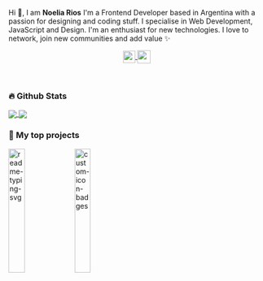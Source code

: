 

<p align="left">
  
Hi 👋, I am **Noelia Rios** I'm a Frontend Developer based in Argentina with a passion for designing and coding stuff. I specialise in Web Development, JavaScript and Design. I'm an enthusiast for new technologies. I love to network, join new communities and add value ✨
  
  <div align="center">
<p align="center">
  
<a href="https://www.linkedin.com/in/noelia-rios/">
  <img align="center" width="24px" src="https://cdn.jsdelivr.net/npm/simple-icons@v3/icons/linkedin.svg"  />
</a>

<a href="mailto:noelia.rivers.1887@gmail.com">
  <img align="center" width="26px" src="https://cdn.jsdelivr.net/npm/simple-icons@v3/icons/gmail.svg" />
</a> 
</p>
</div>

<br />

<!--
<details>
  <summary>🧑 More about me</summary>

- 🔭 I’m currently on a journey to build **great** things

- 🌱 I’m currently learning **everything** 🤓

- 🤝 I’m looking for help with **finding projects to contribute to!**

- 👨‍💻 All of my projects are available at [miaxu.co](https://miaxu.co)

- 💬 Ask me about **open source, web development, and Node.js**

- 📫 Reach me out at **contact@miaxu.co**

</details>
 -->
 
 
</p>

### 🔥 Github Stats

<p align="left">
<a href="https://github-readme-stats.vercel.app/api?username=NoeliaRios&show_icons=true&theme=radical">
  <img align="center" src="https://github-readme-stats.vercel.app/api?username=NoeliaRios&show_icons=true&theme=radical&hide=contribs,issues" />
</a>
<a href="https://github-readme-stats.vercel.app/api/top-langs/?username=anuraghazra&layout=compact&theme=radical">
  <img align="center" src="https://github-readme-stats.vercel.app/api/top-langs/?username=anuraghazra&layout=compact&theme=radical" />
</a>
</p>

### 📘 My top projects

<p align="left">
<a href="https://github.com/NoeliaRios/pokedex"><img width="25%" src="https://denvercoder1-github-readme-stats.vercel.app/api/pin/?username=NoeliaRios&repo=pokedex&hide_border=true&bg_color=1F222E&title_color=F85D7F&icon_color=F8D866&theme=react&show_icons=false" alt="readme-typing-svg"></a>
  <a href="https://github.com/NoeliaRios/TP3-Movie-Library"><img width="25%" src="https://denvercoder1-github-readme-stats.vercel.app/api/pin?username=NoeliaRios&repo=TP3-Movie-Library&theme=react&bg_color=1F222E&title_color=F85D7F&icon_color=F8D866&hide_border=true&show_icons=false" alt="custom-icon-badges"></a>
  
</p>



<!--
**NoeliaRios/NoeliaRios** is a ✨ _special_ ✨ repository because its `README.md` (this file) appears on your GitHub profile.

Here are some ideas to get you started:

- 🔭 I’m currently working on ...
- 🌱 I’m currently learning ...
- 👯 I’m looking to collaborate on ...
- 🤔 I’m looking for help with ...
- 💬 Ask me about ...
- 📫 How to reach me: ...
- 😄 Pronouns: ...
- ⚡ Fun fact: ...
-->
